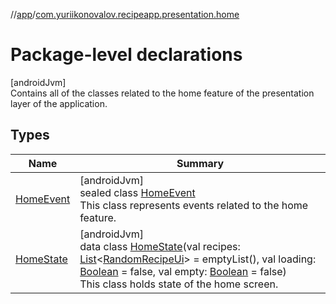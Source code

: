 //[app](../../index.md)/[com.yuriikonovalov.recipeapp.presentation.home](index.md)

# Package-level declarations

[androidJvm]\
Contains all of the classes related to the home feature of the presentation layer of the application.

## Types

| Name | Summary |
|---|---|
| [HomeEvent](-home-event/index.md) | [androidJvm]<br>sealed class [HomeEvent](-home-event/index.md)<br>This class represents events related to the home feature. |
| [HomeState](-home-state/index.md) | [androidJvm]<br>data class [HomeState](-home-state/index.md)(val recipes: [List](https://kotlinlang.org/api/latest/jvm/stdlib/kotlin.collections/-list/index.html)&lt;[RandomRecipeUi](../com.yuriikonovalov.recipeapp.presentation.model/-random-recipe-ui/index.md)&gt; = emptyList(), val loading: [Boolean](https://kotlinlang.org/api/latest/jvm/stdlib/kotlin/-boolean/index.html) = false, val empty: [Boolean](https://kotlinlang.org/api/latest/jvm/stdlib/kotlin/-boolean/index.html) = false)<br>This class holds state of the home screen. |
